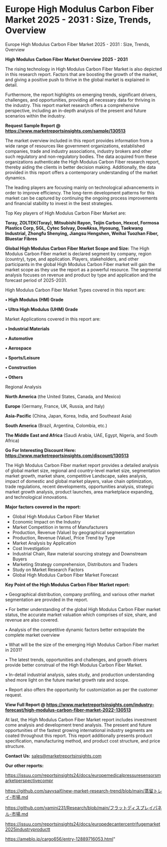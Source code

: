 # Europe High Modulus Carbon Fiber Market 2025 - 2031 : Size, Trends, Overview
Europe High Modulus Carbon Fiber Market 2025 - 2031 : Size, Trends, Overview

<Strong> High Modulus Carbon Fiber Market Overview 2025 - 2031</strong>

The rising technology in High Modulus Carbon Fiber Market is also depicted in this research report. Factors that are boosting the growth of the market, and giving a positive push to thrive in the global market is explained in detail.

Furthermore, the report highlights on emerging trends, significant drivers, challenges, and opportunities, providing all necessary data for thriving in the industry. This report market research offers a comprehensive perspective, including an in-depth analysis of the present and future scenarios within the industry.

<strong>Request Sample Report @ <a href=https://www.marketreportsinsights.com/sample/130513>https://www.marketreportsinsights.com/sample/130513</a></strong>

The market overview included in this report provides information from a wide range of resources like government organizations, established companies, trade and industry associations, industry brokers and other such regulatory and non-regulatory bodies. The data acquired from these organizations authenticate the High Modulus Carbon Fiber research report, thereby aiding the clients in better decision making. Additionally, the data provided in this report offers a contemporary understanding of the market dynamics.

The leading players are focusing mainly on technological advancements in order to improve efficiency. The long-term development patterns for this market can be captured by continuing the ongoing process improvements and financial stability to invest in the best strategies.

Top Key players of High Modulus Carbon Fiber Market are:

<strong>Toray, ZOLTEK(Toray), Mitsubishi Rayon, Teijin Carbon, Hexcel, Formosa Plastics Corp, SGL, Cytec Solvay, DowAksa, Hyosung, Taekwang Industrial, Zhongfu Shenying, Jiangsu Hengshen, Weihai Tuozhan Fiber, Bluestar Fibres</strong>

<strong><b>Global High Modulus Carbon Fiber Market Scope and Size:</b></strong>
The High Modulus Carbon Fiber market is declared segment by company, region (country), type, and application. Players, stakeholders, and other participants in the global High Modulus Carbon Fiber market will gain the market scope as they use the report as a powerful resource. The segmental analysis focuses on revenue and product by type and application and the forecast period of 2025-2031.

High Modulus Carbon Fiber Market Types covered in this report are:

<strong>• High Modulus (HM) Grade

• Ultra High Modulus (UHM) Grade</strong>

Market Applications covered in this report are:

<strong>• Industrial Materials

• Automotive

• Aerospace

• Sports/Leisure

• Construction

• Others</strong> 

Regional Analysis

<strong>North America</strong> (the United States, Canada, and Mexico)

<strong>Europe</strong> (Germany, France, UK, Russia, and Italy)

<strong>Asia-Pacific</strong> (China, Japan, Korea, India, and Southeast Asia)

<strong>South America</strong> (Brazil, Argentina, Colombia, etc.)

<strong>The Middle East and Africa</strong> (Saudi Arabia, UAE, Egypt, Nigeria, and South Africa)

<strong>Go For Interesting Discount Here: <a href=https://www.marketreportsinsights.com/discount/130513>https://www.marketreportsinsights.com/discount/130513</a></strong>

The High Modulus Carbon Fiber market report provides a detailed analysis of global market size, regional and country-level market size, segmentation market growth, market share, competitive Landscape, sales analysis, impact of domestic and global market players, value chain optimization, trade regulations, recent developments, opportunities analysis, strategic market growth analysis, product launches, area marketplace expanding, and technological innovations.

<strong><b>Major factors covered in the report:</b></strong>
<ul>
  <li>Global High Modulus Carbon Fiber Market </li>
  <li>Economic Impact on the Industry</li>
  <li>Market Competition in terms of Manufacturers</li>
  <li>Production, Revenue (Value) by geographical segmentation</li>
  <li>Production, Revenue (Value), Price Trend by Type</li>
  <li>Market Analysis by Application</li>
  <li>Cost Investigation</li>
  <li>Industrial Chain, Raw material sourcing strategy and Downstream Buyers</li>
  <li>Marketing Strategy comprehension, Distributors and Traders</li>
  <li>Study on Market Research Factors</li>
  <li>Global High Modulus Carbon Fiber Market Forecast</li>
</ul>

<strong><b>Key Point of the High Modulus Carbon Fiber Market report:</b></strong>

• Geographical distribution, company profiling, and various other market segmentation are provided in the report.

• For better understanding of the global High Modulus Carbon Fiber market status, the accurate market valuation which comprises of size, share, and revenue are also covered.

• Analysis of the competitive dynamic factors better extrapolate the complete market overview

• What will be the size of the emerging High Modulus Carbon Fiber market in 2031?

• The latest trends, opportunities and challenges, and growth drivers provide better construal of the High Modulus Carbon Fiber Market.

• In-detail industrial analysis, sales study, and production understanding shed more light on the future market growth rate and scope.

• Report also offers the opportunity for customization as per the customer request.

<strong><b>View Full Report @ <a href=https://www.marketreportsinsights.com/industry-forecast/high-modulus-carbon-fiber-market-2022-130513>https://www.marketreportsinsights.com/industry-forecast/high-modulus-carbon-fiber-market-2022-130513</a></b></strong>


At last, the High Modulus Carbon Fiber Market report includes investment come analysis and development trend analysis. The present and future opportunities of the fastest growing international industry segments are coated throughout this report. This report additionally presents product specification, manufacturing method, and product cost structure, and price structure.

<strong>Contact Us:</strong>
sales@marketreportsinsights.com

<strong>Our other reports:</strong>

<a href=https://issuu.com/reportsinsights24/docs/europemedicalpressuresensorsmarketperspectivecompr>https://issuu.com/reportsinsights24/docs/europemedicalpressuresensorsmarketperspectivecompr</a>

<a href=https://github.com/sayysaif/new-market-research-trend/blob/main/蒸留トレイ-市場.md>https://github.com/sayysaif/new-market-research-trend/blob/main/蒸留トレイ-市場.md</a>

<a href=https://github.com/yamini231/Research/blob/main/フラットディスプレイパネル-市場.md>https://github.com/yamini231/Research/blob/main/フラットディスプレイパネル-市場.md</a>

<a href=https://issuu.com/reportsinsights24/docs/europedecantercentrifugemarket2025industryproductt>https://issuu.com/reportsinsights24/docs/europedecantercentrifugemarket2025industryproductt</a>

<a href=https://ameblo.jp/cargo656/entry-12889716053.html>https://ameblo.jp/cargo656/entry-12889716053.html</a>"
